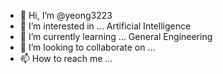 - 👋 Hi, I’m @yeong3223
- 👀 I’m interested in ... Artificial Intelligence
- 🌱 I’m currently learning ... General Engineering 
- 💞️ I’m looking to collaborate on ...
- 📫 How to reach me ...

<!---
yeong3223/yeong3223 is a ✨ special ✨ repository because its `README.md` (this file) appears on your GitHub profile.
You can click the Preview link to take a look at your changes.
--->
